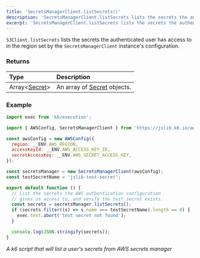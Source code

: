 ```yaml
---
title: 'SecretsManagerClient.listSecrets()'
description: 'SecretsManagerClient.listSecrets lists the secrets the authenticated user has access to'
excerpt: 'SecretsManagerClient.listSecrets lists the secrets the authenticated user has access to'
---
```


`S3Client.listSecrets` lists the secrets the authenticated user has access to in the region set by the `SecretsManagerClient` instance's configuration.

### Returns

| Type                                                                   | Description                                                                          |
| :--------------------------------------------------------------------- | :----------------------------------------------------------------------------------- |
| Array<[Secret](/javascript-api/jslib/aws/secretsmanagerclient/secret)> | An array of [Secret](/javascript-api/jslib/aws/secretsmanagerclient/secret) objects. |

### Example

<CodeGroup labels={[]}>

```javascript
import exec from 'k6/execution';

import { AWSConfig, SecretsManagerClient } from 'https://jslib.k6.io/aws/0.8.1/secrets-manager.js';

const awsConfig = new AWSConfig({
  region: __ENV.AWS_REGION,
  accessKeyId: __ENV.AWS_ACCESS_KEY_ID,
  secretAccessKey: __ENV.AWS_SECRET_ACCESS_KEY,
});

const secretsManager = new SecretsManagerClient(awsConfig);
const testSecretName = 'jslib-test-secret';

export default function () {
  // List the secrets the AWS authentication configuration
  // gives us access to, and verify the test secret exists.
  const secrets = secretsManager.listSecrets();
  if (secrets.filter((s) => s.name === testSecretName).length == 0) {
    exec.test.abort('test secret not found');
  }

  console.log(JSON.stringify(secrets));
}
```

_A k6 script that will list a user's secrets from AWS secrets manager_

</CodeGroup>
